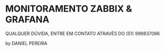 # MONITORAMENTO ZABBIX & GRAFANA

QUALQUER DÚVIDA, ENTRE EM CONTATO ATRAVÉS DO (51) 999837066 



by DANIEL PEREIRA
